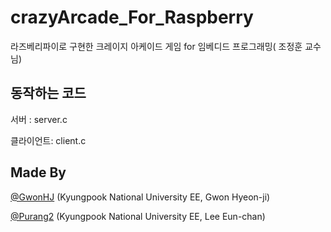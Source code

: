 # crazyArcade_For_Raspberry
라즈베리파이로 구현한 크레이지 아케이드 게임 for 임베디드 프로그래밍( 조정훈 교수님)

## 동작하는 코드

서버 : server.c


클라이언트: client.c




## Made By

[@GwonHJ](https://github.com/GwonHJ) (Kyungpook National University EE, Gwon Hyeon-ji)

[@Purang2](https://github.com/purang2) (Kyungpook National University EE, Lee Eun-chan)
